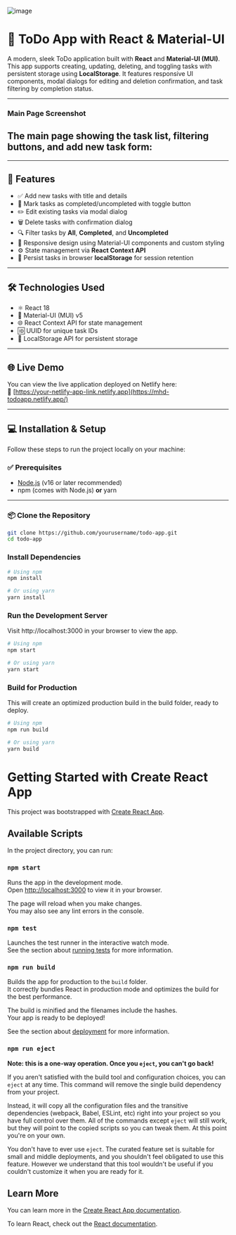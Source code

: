 
![image](https://github.com/user-attachments/assets/cfbcdb81-21c2-4101-a10a-e70c37fad983)
# 📝 ToDo App with React & Material-UI

A modern, sleek ToDo application built with **React** and **Material-UI (MUI)**.  
This app supports creating, updating, deleting, and toggling tasks with persistent storage using **LocalStorage**. It features responsive UI components, modal dialogs for editing and deletion confirmation, and task filtering by completion status.

---
### Main Page Screenshot  
The main page showing the task list, filtering buttons, and add new task form:
---
---
## 🚀 Features

- ✅ Add new tasks with title and details  
- 🔄 Mark tasks as completed/uncompleted with toggle button  
- ✏️ Edit existing tasks via modal dialog  
- 🗑️ Delete tasks with confirmation dialog  
- 🔍 Filter tasks by **All**, **Completed**, and **Uncompleted**  
- 📱 Responsive design using Material-UI components and custom styling  
- ⚙️ State management via **React Context API**  
- 💾 Persist tasks in browser **localStorage** for session retention  

---

## 🛠️ Technologies Used

- ⚛️ React 18  
- 🎨 Material-UI (MUI) v5  
- 🌐 React Context API for state management  
- 🆔 UUID for unique task IDs  
- 🧠 LocalStorage API for persistent storage  

---

## 🌐 Live Demo

You can view the live application deployed on Netlify here:  
🔗 [https://your-netlify-app-link.netlify.app](https://mhd-todoapp.netlify.app/)

---

## 💻 Installation & Setup

Follow these steps to run the project locally on your machine:

### ✅ Prerequisites

- [Node.js](https://nodejs.org/) (v16 or later recommended)  
- npm (comes with Node.js) **or** yarn  

---

### 📦 Clone the Repository

```bash
git clone https://github.com/yourusername/todo-app.git
cd todo-app
```

### Install Dependencies
 ```bash
# Using npm
npm install

# Or using yarn
yarn install

```

### Run the Development Server
Visit http://localhost:3000 in your browser to view the app.
 ```bash
# Using npm
npm start

# Or using yarn
yarn start

```


### Build for Production
This will create an optimized production build in the build folder, ready to deploy.
 ```bash
# Using npm
npm run build

# Or using yarn
yarn build

```


# Getting Started with Create React App

This project was bootstrapped with [Create React App](https://github.com/facebook/create-react-app).

## Available Scripts

In the project directory, you can run:

### `npm start`

Runs the app in the development mode.\
Open [http://localhost:3000](http://localhost:3000) to view it in your browser.

The page will reload when you make changes.\
You may also see any lint errors in the console.

### `npm test`

Launches the test runner in the interactive watch mode.\
See the section about [running tests](https://facebook.github.io/create-react-app/docs/running-tests) for more information.

### `npm run build`

Builds the app for production to the `build` folder.\
It correctly bundles React in production mode and optimizes the build for the best performance.

The build is minified and the filenames include the hashes.\
Your app is ready to be deployed!

See the section about [deployment](https://facebook.github.io/create-react-app/docs/deployment) for more information.

### `npm run eject`

**Note: this is a one-way operation. Once you `eject`, you can't go back!**

If you aren't satisfied with the build tool and configuration choices, you can `eject` at any time. This command will remove the single build dependency from your project.

Instead, it will copy all the configuration files and the transitive dependencies (webpack, Babel, ESLint, etc) right into your project so you have full control over them. All of the commands except `eject` will still work, but they will point to the copied scripts so you can tweak them. At this point you're on your own.

You don't have to ever use `eject`. The curated feature set is suitable for small and middle deployments, and you shouldn't feel obligated to use this feature. However we understand that this tool wouldn't be useful if you couldn't customize it when you are ready for it.

## Learn More

You can learn more in the [Create React App documentation](https://facebook.github.io/create-react-app/docs/getting-started).

To learn React, check out the [React documentation](https://reactjs.org/).


